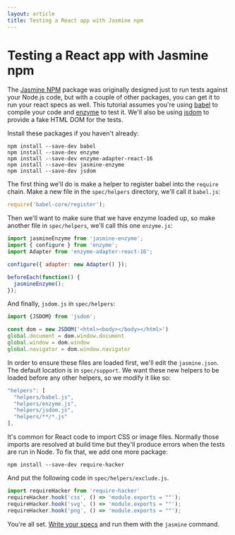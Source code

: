 ```yaml
---
layout: article
title: Testing a React app with Jasmine npm
---
```


# Testing a React app with Jasmine npm

The [Jasmine NPM](/setup/nodejs.html) package was originally designed just to run tests against your Node.js code, but with a couple of other packages, you can get it to run your react specs as well. This tutorial assumes you're using [babel](https://www.npmjs.com/package/babel) to compile your code and [enzyme](https://www.npmjs.com/package/enzyme) to test it. We'll also be using [jsdom](https://www.npmjs.com/package/jsdom) to provide a fake HTML DOM for the tests.

Install these packages if you haven't already:

```
npm install --save-dev babel
npm install --save-dev enzyme
npm install --save-dev enzyme-adapter-react-16
npm install --save-dev jasmine-enzyme
npm install --save-dev jsdom
```

The first thing we'll do is make a helper to register babel into the `require` chain. Make a new file in the `spec/helpers` directory, we'll call it `babel.js`:

```javascript
require('babel-core/register');
```

Then we'll want to make sure that we have enzyme loaded up, so make another file in `spec/helpers`, we'll call this one `enzyme.js`:

```javascript
import jasmineEnzyme from 'jasmine-enzyme';
import { configure } from 'enzyme';
import Adapter from 'enzyme-adapter-react-16';

configure({ adapter: new Adapter() });

beforeEach(function() {
  jasmineEnzyme();
});
```

And finally, `jsdom.js` in `spec/helpers`:

```javascript
import {JSDOM} from 'jsdom';

const dom = new JSDOM('<html><body></body></html>')
global.document = dom.window.document
global.window = dom.window
global.navigator = dom.window.navigator
```

In order to ensure these files are loaded first, we'll edit the `jasmine.json`. The default location is in `spec/support`. We want these new helpers to be loaded before any other helpers, so we modify it like so:

```javascript
"helpers": [
  "helpers/babel.js",
  "helpers/enzyme.js",
  "helpers/jsdom.js",
  "helpers/**/*.js"
],
```

It's common for React code to import CSS or image files. Normally those imports are resolved at build time but they'll produce errors when the tests are run in Node. To fix that, we add one more package:

```
npm install --save-dev require-hacker
```

And put the following code in `spec/helpers/exclude.js`.

```javascript
import requireHacker from 'require-hacker'
requireHacker.hook('css', () => 'module.exports = ""');
requireHacker.hook('svg', () => 'module.exports = ""');
requireHacker.hook('png', () => 'module.exports = ""');
```


You're all set. [Write your specs](/tutorials/your_first_suite.html) and run them with the `jasmine` command.
